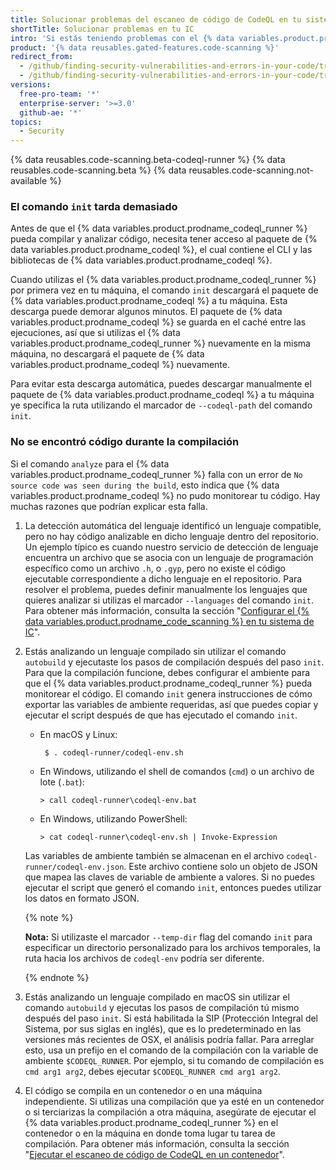 ```yaml
---
title: Solucionar problemas del escaneo de código de CodeQL en tu sistema de IC
shortTitle: Solucionar problemas en tu IC
intro: 'Si estás teniendo problemas con el {% data variables.product.prodname_codeql_runner %}, puedes solucionarlos si utilizas estos tips.'
product: '{% data reusables.gated-features.code-scanning %}'
redirect_from:
  - /github/finding-security-vulnerabilities-and-errors-in-your-code/troubleshooting-code-scanning-in-your-ci-system
  - /github/finding-security-vulnerabilities-and-errors-in-your-code/troubleshooting-codeql-code-scanning-in-your-ci-system
versions:
  free-pro-team: '*'
  enterprise-server: '>=3.0'
  github-ae: '*'
topics:
  - Security
---
```


{% data reusables.code-scanning.beta-codeql-runner %}
{% data reusables.code-scanning.beta %}
{% data reusables.code-scanning.not-available %}

### El comando `init` tarda demasiado

Antes de que el {% data variables.product.prodname_codeql_runner %} pueda compilar y analizar código, necesita tener acceso al paquete de {% data variables.product.prodname_codeql %}, el cual contiene el CLI y las bibliotecas de {% data variables.product.prodname_codeql %}.

Cuando utilizas el {% data variables.product.prodname_codeql_runner %} por primera vez en tu máquina, el comando `init` descargará el paquete de {% data variables.product.prodname_codeql %} a tu máquina. Esta descarga puede demorar algunos minutos. El paquete de {% data variables.product.prodname_codeql %} se guarda en el caché entre las ejecuciones, así que si utilizas el {% data variables.product.prodname_codeql_runner %} nuevamente en la misma máquina, no descargará el paquete de {% data variables.product.prodname_codeql %} nuevamente.

Para evitar esta descarga automática, puedes descargar manualmente el paquete de {% data variables.product.prodname_codeql %} a tu máquina ye specifica la ruta utilizando el marcador de `--codeql-path` del comando `init`.

### No se encontró código durante la compilación

Si el comando `analyze` para el {% data variables.product.prodname_codeql_runner %} falla con un error de `No source code was seen during the build`, esto indica que {% data variables.product.prodname_codeql %} no pudo monitorear tu código. Hay muchas razones que podrían explicar esta falla.

1. La detección automática del lenguaje identificó un lenguaje compatible, pero no hay código analizable en dicho lenguaje dentro del repositorio. Un ejemplo típico es cuando nuestro servicio de detección de lenguaje encuentra un archivo que se asocia con un lenguaje de programación específico como un archivo `.h`, o `.gyp`, pero no existe el código ejecutable correspondiente a dicho lenguaje en el repositorio. Para resolver el problema, puedes definir manualmente los lenguajes que quieres analizar si utilizas el marcador `--languages` del comando `init`. Para obtener más información, consulta la sección "[Configurar el {% data variables.product.prodname_code_scanning %} en tu sistema de IC](/code-security/secure-coding/configuring-codeql-code-scanning-in-your-ci-system)".

1. Estás analizando un lenguaje compilado sin utilizar el comando `autobuild` y ejecutaste los pasos de compilación después del paso `init`. Para que la compilación funcione, debes configurar el ambiente para que el {% data variables.product.prodname_codeql_runner %} pueda monitorear el código. El comando `init` genera instrucciones de cómo exportar las variables de ambiente requeridas, así que puedes copiar y ejecutar el script después de que has ejecutado el comando `init`.
   - En macOS y Linux:
     ```shell
      $ . codeql-runner/codeql-env.sh
     ```
   - En Windows, utilizando el shell de comandos (`cmd`) o un archivo de lote (`.bat`):
     ```shell
     > call codeql-runner\codeql-env.bat
     ```
   - En Windows, utilizando PowerShell:
     ```shell
     > cat codeql-runner\codeql-env.sh | Invoke-Expression
     ```

   Las variables de ambiente también se almacenan en el archivo `codeql-runner/codeql-env.json`. Este archivo contiene solo un objeto de JSON que mapea las claves de variable de ambiente a valores. Si no puedes ejecutar el script que generó el comando `init`, entonces puedes utilizar los datos en formato JSON.

   {% note %}

   **Nota:** Si utilizaste el marcador `--temp-dir` flag del comando `init` para especificar un directorio personalizado para los archivos temporales, la ruta hacia los archivos de `codeql-env` podría ser diferente.

   {% endnote %}

1. Estás analizando un lenguaje compilado en macOS sin utilizar el comando `autobuild` y ejecutas los pasos de compilación tú mismo después del paso `init`. Si está habilitada la SIP (Protección Integral del Sistema, por sus siglas en inglés), que es lo predeterminado en las versiones más recientes de OSX, el análisis podría fallar. Para arreglar esto, usa un prefijo en el comando de la compilación con la variable de ambiente `$CODEQL_RUNNER`. Por ejemplo, si tu comando de compilación es `cmd arg1 arg2`, debes ejecutar `$CODEQL_RUNNER cmd arg1 arg2`.

1. El código se compila en un contenedor o en una máquina independiente. Si utilizas una compilación que ya esté en un contenedor o si terciarizas la compilación a otra máquina, asegúrate de ejecutar el {% data variables.product.prodname_codeql_runner %} en el contenedor o en la máquina en donde toma lugar tu tarea de compilación. Para obtener más información, consulta la sección "[Ejecutar el escaneo de código de CodeQL en un contenedor](/code-security/secure-coding/running-codeql-code-scanning-in-a-container)".
